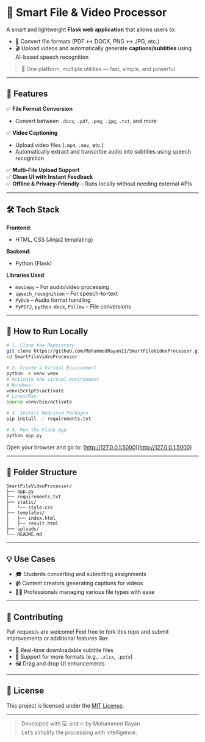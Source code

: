 # 📁 Smart File & Video Processor

A smart and lightweight **Flask web application** that allows users to:
- 🔄 Convert file formats (PDF ↔️ DOCX, PNG ↔️ JPG, etc.)
- 🎬 Upload videos and automatically generate **captions/subtitles** using AI-based speech recognition

> 🚀 One platform, multiple utilities — fast, simple, and powerful.

---

## 🌟 Features

✅ **File Format Conversion**  
- Convert between `.docx`, `.pdf`, `.png`, `.jpg`, `.txt`, and more

✅ **Video Captioning**  
- Upload video files (`.mp4`, `.mov`, etc.)
- Automatically extract and transcribe audio into subtitles using speech recognition

✅ **Multi-File Upload Support**  
✅ **Clean UI with Instant Feedback**  
✅ **Offline & Privacy-Friendly** – Runs locally without needing external APIs

---

## 🛠️ Tech Stack

**Frontend**:
- HTML, CSS (Jinja2 templating)

**Backend**:
- Python (Flask)

**Libraries Used**:
- `moviepy` – For audio/video processing  
- `speech_recognition` – For speech-to-text  
- `PyDub` – Audio format handling  
- `PyPDF2`, `python-docx`, `Pillow` – File conversions

---

## 🚀 How to Run Locally

```bash
# 1. Clone the Repository
git clone https://github.com/MohammedRayan11/SmartFileVideoProcessor.git
cd SmartFileVideoProcessor

# 2. Create a Virtual Environment
python -m venv venv
# Activate the virtual environment
# Windows:
venv\Scripts\activate
# Linux/Mac:
source venv/bin/activate

# 3. Install Required Packages
pip install -r requirements.txt

# 4. Run the Flask App
python app.py
```

Open your browser and go to: [http://127.0.0.1:5000](http://127.0.0.1:5000)

---

## 📁 Folder Structure

```
SmartFileVideoProcessor/
├── app.py
├── requirements.txt
├── static/
│   └── style.css
├── templates/
│   ├── index.html
│   ├── result.html
├── uploads/
└── README.md
```

---

## 💡 Use Cases

- 🎓 Students converting and submitting assignments
- 📹 Content creators generating captions for videos
- 🧑‍💼 Professionals managing various file types with ease

---

## 🤝 Contributing

Pull requests are welcome! Feel free to fork this repo and submit improvements or additional features like:
- 📄 Real-time downloadable subtitle files
- 📁 Support for more formats (e.g., `.xlsx`, `.pptx`)
- 🖼️ Drag and drop UI enhancements

---

## 📄 License

This project is licensed under the [MIT License](LICENSE).

---

> Developed with 💻 and 🔥 by Mohammed Rayan  
> Let’s simplify file processing with intelligence.

